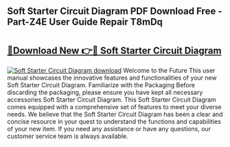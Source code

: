 ## Soft Starter Circuit Diagram PDF Download Free - Part-Z4E User Guide Repair T8mDq

# <h2><a href="http://dfmmffx.blite.top/?on=Soft+Starter+Circuit+Diagram">🔗Download New 👉🔴 Soft Starter Circuit Diagram</a></h2>

[![Soft Starter Circuit Diagram download](https://i.imgur.com/lujVjoI.png)](http://dfmmffx.blite.top/?on=Soft+Starter+Circuit+Diagram)
Welcome to the Future This user manual showcases the innovative features and functionalities of your new Soft Starter Circuit Diagram. Familiarize with the Packaging Before discarding the packaging, please ensure you have kept all necessary accessories Soft Starter Circuit Diagram. This Soft Starter Circuit Diagram comes equipped with a comprehensive set of features to meet your diverse needs. We believe that the Soft Starter Circuit Diagram has been a clear and concise resource in your quest to understand the functions and capabilities of your new item. If you need any assistance or have any questions, our customer service team is always available.
